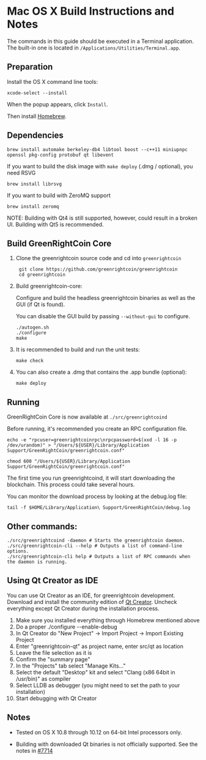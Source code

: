 Mac OS X Build Instructions and Notes
====================================
The commands in this guide should be executed in a Terminal application.
The built-in one is located in `/Applications/Utilities/Terminal.app`.

Preparation
-----------
Install the OS X command line tools:

`xcode-select --install`

When the popup appears, click `Install`.

Then install [Homebrew](https://brew.sh).

Dependencies
----------------------

    brew install automake berkeley-db4 libtool boost --c++11 miniupnpc openssl pkg-config protobuf qt libevent

If you want to build the disk image with `make deploy` (.dmg / optional), you need RSVG

    brew install librsvg

If you want to build with ZeroMQ support
    
    brew install zeromq

NOTE: Building with Qt4 is still supported, however, could result in a broken UI. Building with Qt5 is recommended.

Build GreenRightCoin Core
------------------------

1. Clone the greenrightcoin source code and cd into `greenrightcoin`

        git clone https://github.com/greenrightcoin/greenrightcoin
        cd greenrightcoin

2.  Build greenrightcoin-core:

    Configure and build the headless greenrightcoin binaries as well as the GUI (if Qt is found).

    You can disable the GUI build by passing `--without-gui` to configure.

        ./autogen.sh
        ./configure
        make

3.  It is recommended to build and run the unit tests:

        make check

4.  You can also create a .dmg that contains the .app bundle (optional):

        make deploy

Running
-------

GreenRightCoin Core is now available at `./src/greenrightcoind`

Before running, it's recommended you create an RPC configuration file.

    echo -e "rpcuser=greenrightcoinrpc\nrpcpassword=$(xxd -l 16 -p /dev/urandom)" > "/Users/${USER}/Library/Application Support/GreenRightCoin/greenrightcoin.conf"

    chmod 600 "/Users/${USER}/Library/Application Support/GreenRightCoin/greenrightcoin.conf"

The first time you run greenrightcoind, it will start downloading the blockchain. This process could take several hours.

You can monitor the download process by looking at the debug.log file:

    tail -f $HOME/Library/Application\ Support/GreenRightCoin/debug.log

Other commands:
-------

    ./src/greenrightcoind -daemon # Starts the greenrightcoin daemon.
    ./src/greenrightcoin-cli --help # Outputs a list of command-line options.
    ./src/greenrightcoin-cli help # Outputs a list of RPC commands when the daemon is running.

Using Qt Creator as IDE
------------------------
You can use Qt Creator as an IDE, for greenrightcoin development.
Download and install the community edition of [Qt Creator](https://www.qt.io/download/).
Uncheck everything except Qt Creator during the installation process.

1. Make sure you installed everything through Homebrew mentioned above
2. Do a proper ./configure --enable-debug
3. In Qt Creator do "New Project" -> Import Project -> Import Existing Project
4. Enter "greenrightcoin-qt" as project name, enter src/qt as location
5. Leave the file selection as it is
6. Confirm the "summary page"
7. In the "Projects" tab select "Manage Kits..."
8. Select the default "Desktop" kit and select "Clang (x86 64bit in /usr/bin)" as compiler
9. Select LLDB as debugger (you might need to set the path to your installation)
10. Start debugging with Qt Creator

Notes
-----

* Tested on OS X 10.8 through 10.12 on 64-bit Intel processors only.

* Building with downloaded Qt binaries is not officially supported. See the notes in [#7714](https://github.com/bitcoin/bitcoin/issues/7714)
